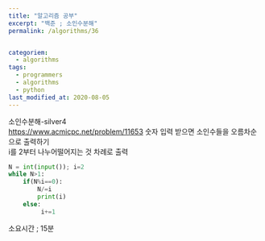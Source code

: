 ```yaml
---
title: "알고리즘 공부"
excerpt: "백준 ; 소인수분해"
permalink: /algorithms/36


categoriem:
  - algorithms
tags:
  - programmers
  - algorithms
  - python
last_modified_at: 2020-08-05
---
```

소인수분해-silver4  
<https://www.acmicpc.net/problem/11653>
숫자 입력 받으면 소인수들을 오름차순으로 출력하기  
i를 2부터 나누어떨어지는 것 차례로 출력  

```python
N = int(input()); i=2
while N>1:
    if(N%i==0):
        N/=i
        print(i)
    else:
         i+=1
```

소요시간 ; 15분